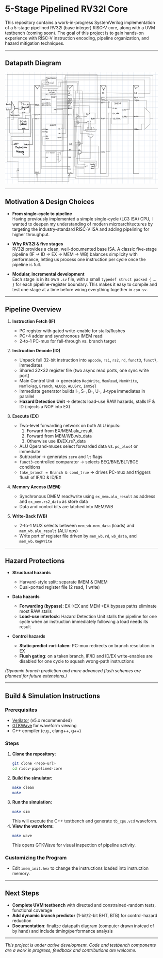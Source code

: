 # 5-Stage Pipelined RV32I Core

This repository contains a work-in-progress SystemVerilog implementation of a 5-stage pipelined RV32I (base integer) RISC-V core, along with a UVM testbench (coming soon). The goal of this project is to gain hands-on experience with RISC-V instruction encoding, pipeline organization, and hazard mitigation techniques.

---

## Datapath Diagram

![image](DATAPATH.JPEG)

---

## Motivation & Design Choices

- **From single-cycle to pipeline**  
  Having previously implemented a simple single-cycle (LC3 ISA) CPU, I wanted to deepen my understanding of modern microarchitectures by targeting the industry-standard RISC-V ISA and adding pipelining for higher throughput.

- **Why RV32I & five stages**  
  RV32I provides a clean, well-documented base ISA. A classic five-stage pipeline (IF → ID → EX → MEM → WB) balances simplicity with performance, letting us process one instruction per cycle once the pipeline is full.

- **Modular, incremental development**  
  Each stage is in its own `.sv` file, with a small `typedef struct packed { … }` for each pipeline-register boundary. This makes it easy to compile and test one stage at a time before wiring everything together in `cpu.sv`.

---

## Pipeline Overview

1. **Instruction Fetch (IF)**  
   - PC register with gated write-enable for stalls/flushes  
   - PC+4 adder and synchronous IMEM read  
   - 2-to-1 PC-mux for fall-through vs. branch target  

2. **Instruction Decode (ID)**  
   - Unpack full 32-bit instruction into `opcode`, `rs1`, `rs2`, `rd`, `funct3`, `funct7`, immediates  
   - Shared 32×32 register file (two async read ports, one sync write port)  
   - Main Control Unit → generates `RegWrite`, `MemRead`, `MemWrite`, `MemToReg`, `Branch`, `ALUOp`, `ALUSrc`, `ImmSel`  
   - Immediate generator builds I-, S-, B-, U-, J-type immediates in parallel  
   - **Hazard Detection Unit** → detects load–use RAW hazards, stalls IF & ID (injects a NOP into EX)  

3. **Execute (EX)**  
   - Two-level forwarding network on both ALU inputs:  
     1. Forward from EX/MEM.alu_result  
     2. Forward from MEM/WB.wb_data  
     3. Otherwise use ID/EX.rs?_data  
   - ALU Operand-muxes select forwarded data vs. `pc_plus4` or immediate  
   - Subtractor → generates `zero` and `lt` flags  
   - `funct3`-controlled comparator → selects BEQ/BNE/BLT/BGE conditions  
   - `take_branch = Branch & cond_true` → drives PC-mux and triggers flush of IF/ID & ID/EX

4. **Memory Access (MEM)**  
   - Synchronous DMEM read/write using `ex_mem.alu_result` as address and `ex_mem.rs2_data` as store data  
   - Data and control bits are latched into MEM/WB  

5. **Write-Back (WB)**  
   - 2-to-1 MUX selects between `mem_wb.mem_data` (loads) and `mem_wb.alu_result` (ALU ops)  
   - Write port of register file driven by `mem_wb.rd`, `wb_data`, and `mem_wb.RegWrite`  

---

## Hazard Protections

- **Structural hazards**  
  - Harvard-style split: separate IMEM & DMEM  
  - Dual-ported register file (2 read, 1 write)

- **Data hazards**  
  - **Forwarding (bypass)**: EX→EX and MEM→EX bypass paths eliminate most RAW stalls  
  - **Load–use interlock**: Hazard Detection Unit stalls the pipeline for one cycle when an instruction immediately following a load needs its result

- **Control hazards**  
  - **Static predict-not-taken**: PC-mux redirects on branch resolution in EX  
  - **Flush gating**: on a taken branch, IF/ID and ID/EX write-enables are disabled for one cycle to squash wrong-path instructions  

*(Dynamic branch prediction and more advanced flush schemes are planned for future extensions.)*

---

## Build & Simulation Instructions

### Prerequisites
- [Verilator](https://www.veripool.org/verilator/) (v5.x recommended)
- [GTKWave](http://gtkwave.sourceforge.net/) for waveform viewing
- C++ compiler (e.g., clang++, g++)

### Steps
1. **Clone the repository:**
   ```sh
   git clone <repo-url>
   cd riscv-pipelined-core
   ```
2. **Build the simulator:**
   ```sh
   make clean
   make
   ```
3. **Run the simulation:**
   ```sh
   make sim
   ```
   This will execute the C++ testbench and generate `tb_cpu.vcd` waveform.
4. **View the waveform:**
   ```sh
   make wave
   ```
   This opens GTKWave for visual inspection of pipeline activity.

### Customizing the Program
- Edit `imem_init.hex` to change the instructions loaded into instruction memory.

---

## Next Steps

- **Complete UVM testbench** with directed and constrained-random tests, functional coverage  
- **Add dynamic branch predictor** (1-bit/2-bit BHT, BTB) for control-hazard reduction  
- **Documentation**: finalize datapath diagram (computer drawn instead of by hand) and include timing/performance analysis  

---

_This project is under active development. Code and testbench components are a work in progress; feedback and contributions are welcome._


